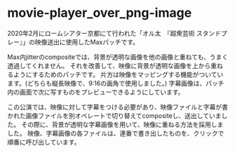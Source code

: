 # movie-player_over_png-image

2020年2月にロームシアター京都にて行われた「オル太　『超衆芸術 スタンドプレー』」の映像送出に使用したMaxパッチです。

Max内jitterのcompositeでは、背景が透明な画像を他の画像と重ねても、うまく透過してくれません。
それを改善して、映像に背景が透明な画像を上から重ねるようにするためのパッチです。
片方は映像をマッピングする機能がついています。(どちらも縦長映像で、9:16の画角で使用しました。)
字幕画像は、パッチ内の画面で次に写すものをプレビューできるようにしています。

この公演では、映像に対して字幕をつける必要があり、映像ファイルと字幕が書かれた画像ファイルを別オペレートで切り替えてcompositeし、送出していました。
その際に、背景が透明な字幕画像を用いて、映像に重ねる方法を採用しました。
映像、字幕画像の各ファイルは、連番で書き出したものを、クリックで順番に呼び出しています。
